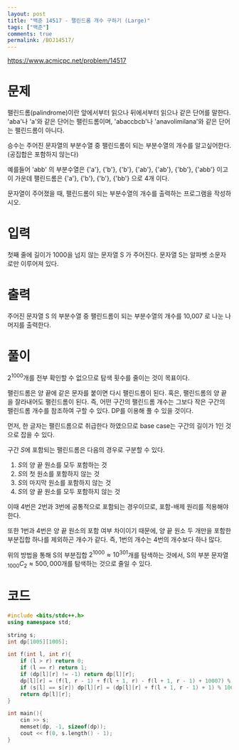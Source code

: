 ```yaml
---
layout: post
title: "백준 14517 - 팰린드롬 개수 구하기 (Large)"
tags: ["백준"]
comments: true
permalink: /BOJ14517/
--- 
```


<https://www.acmicpc.net/problem/14517> 

# 문제 

팰린드롬(palindrome)이란 앞에서부터 읽으나 뒤에서부터 읽으나 같은 단어를 말한다. 'aba'나 'a'와 같은 단어는 팰린드롬이며, 'abaccbcb'나 'anavolimilana'와 같은 단어는 팰린드롬이 아니다. 

승수는 주어진 문자열의 부분수열 중 팰린드롬이 되는 부분수열의 개수를 알고싶어한다. (공집합은 포함하지 않는다) 

예를들어 'abb' 의 부분수열은 {'a'}, {'b'}, {'b'}, {'ab'}, {'ab'}, {'bb'}, {'abb'} 이고 이 가운데 팰린드롬은 {'a'}, {'b'}, {'b'}, {'bb'} 으로 4개 이다.  

문자열이 주어졌을 때, 팰린드롬이 되는 부분수열의 개수를 출력하는 프로그램을 작성하시오. 

# 입력 

첫째 줄에 길이가 1000을 넘지 않는 문자열 S 가 주어진다. 문자열 S는 알파벳 소문자로만 이루어져 있다. 

# 출력 

주어진 문자열 S 의 부분수열 중 팰린드롬이 되는 부분수열의 개수를 10,007 로 나눈 나머지를 출력한다. 

# 풀이 

$2^1000$개를 전부 확인할 수 없으므로 탐색 횟수를 줄이는 것이 목표이다. 

팰린드롬은 양 끝에 같은 문자를 붙이면 다시 팰린드롬이 된다. 혹은, 팰린드롬의 양 끝을 잘라내어도 팰린드롬이 된다. 즉, 어떤 구간의 팰린드롬 개수는 그보다 작은 구간의 팰린드롬 개수를 참조하여 구할 수 있다. DP를 이용해 풀 수 있을 것이다. 

먼저, 한 글자는 팰린드롬으로 취급한다 하였으므로 base case는 구간의 길이가 1인 것으로 잡을 수 있다. 

구간 $S$에 포함되는 팰린드롬은 다음의 경우로 구분할 수 있다. 

1. $S$의 양 끝 원소를 모두 포함하는 것
2. $S$의 첫 원소를 포함하지 않는 것
3. $S$의 마지막 원소를 포함하지 않는 것
4. $S$의 양 끝 원소를 모두 포함하지 않는 것 

이때 4번은 2번과 3번에 공통적으로 포함되는 경우이므로, 포함-배제 원리를 적용해야 한다. 

또한 1번과 4번은 양 끝 원소의 포함 여부 차이이기 때문에, 양 끝 원소 두 개만을 포함한 부분집합 하나를 제외하곤 개수가 같다. 즉, 1번의 개수는 4번의 개수보다 하나 많다. 

위의 방법을 통해 S의 부분집합 $2^{1000} \approx 10^301$개를 탐색하는 것에서, S의 부분 문자열 ${}_{1000}C_{2} \approx 500,000$개를 탐색하는 것으로 줄일 수 있다. 

# 코드 

```cpp
#include <bits/stdc++.h>
using namespace std; 

string s;
int dp[1005][1005]; 

int f(int l, int r){
    if (l > r) return 0;
    if (l == r) return 1;
    if (dp[l][r] != -1) return dp[l][r];
    dp[l][r] = (f(l, r - 1) + f(l + 1, r) - f(l + 1, r - 1) + 10007) % 10007;
    if (s[l] == s[r]) dp[l][r] = (dp[l][r] + f(l + 1, r - 1) + 1) % 10007;
    return dp[l][r];
} 

int main(){
    cin >> s;
    memset(dp, -1, sizeof(dp));
    cout << f(0, s.length() - 1);
}
```
